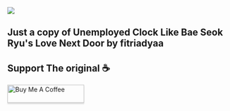 <img src="(https://github.com/americano0029/unemployed_clock/blob/main/page.png)"></img>

## Just a copy of Unemployed Clock Like Bae Seok Ryu's Love Next Door by fitriadyaa
## Support The original ☕
<a href="https://www.buymeacoffee.com/fitriadyaa" target="_blank"><img src="https://www.buymeacoffee.com/assets/img/custom_images/orange_img.png" alt="Buy Me A Coffee" style="height: 41px !important;width: 174px !important;box-shadow: 0px 3px 2px 0px rgba(190, 190, 190, 0.5) !important;-webkit-box-shadow: 0px 3px 2px 0px rgba(190, 190, 190, 0.5) !important;" ></a>
